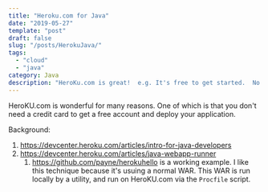 ```yaml
---
title: "Heroku.com for Java"
date: "2019-05-27"
template: "post"
draft: false
slug: "/posts/HerokuJava/"
tags:
  - "cloud"
  - "java"
category: Java 
description: "HeroKu.com is great!  e.g. It's free to get started.  No credit card needed."
---
```


HeroKU.com is wonderful for many reasons.  One of which is that you don't need a credit card to get a free account and deploy your application.   

Background:
1. https://devcenter.heroku.com/articles/intro-for-java-developers
3. https://devcenter.heroku.com/articles/java-webapp-runner
   1. https://github.com/payne/herokuhello is a working example.  I like this technique because it's usuing a normal WAR.  This WAR is run locally by a utility, and run on HeroKU.com via the `Procfile` script.




